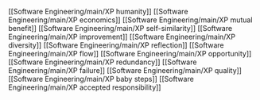 [[Software Engineering/main/XP humanity]]
[[Software Engineering/main/XP economics]]
[[Software Engineering/main/XP mutual benefit]]
[[Software Engineering/main/XP self-similarity]]
[[Software Engineering/main/XP improvement]]
[[Software Engineering/main/XP diversity]]
[[Software Engineering/main/XP reflection]]
[[Software Engineering/main/XP flow]]
[[Software Engineering/main/XP opportunity]]
[[Software Engineering/main/XP redundancy]]
[[Software Engineering/main/XP failure]]
[[Software Engineering/main/XP quality]]
[[Software Engineering/main/XP baby steps]]
[[Software Engineering/main/XP accepted responsibility]]


